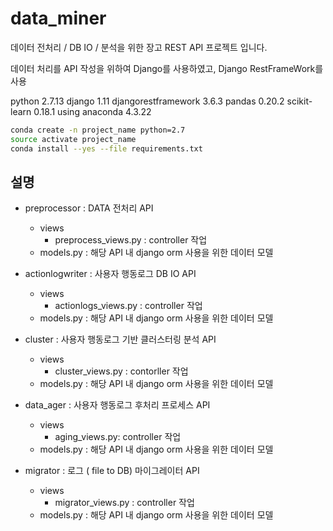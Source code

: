 # data_miner
데이터 전처리 / DB IO / 분석을 위한 장고 REST API 프로젝트 입니다.

데이터 처리를 API 작성을 위하여 Django를 사용하였고, Django RestFrameWork를 사용

python 2.7.13
django 1.11
djangorestframework 3.6.3
pandas 0.20.2
scikit-learn 0.18.1
using anaconda 4.3.22

```bash
conda create -n project_name python=2.7
source activate project_name
conda install --yes --file requirements.txt
```

## 설명
  * preprocessor : DATA 전처리 API
    * views
      * preprocess_views.py : controller 작업
    * models.py : 해당 API 내 django orm 사용을 위한 데이터 모델

  * actionlogwriter : 사용자 행동로그 DB IO API
    * views
      * actionlogs_views.py : controller 작업
    * models.py : 해당 API 내 django orm 사용을 위한 데이터 모델

  * cluster : 사용자 행동로그 기반 클러스터링 분석 API
    * views
      * cluster_views.py : contorller 작업
    * models.py : 해당 API 내 django orm 사용을 위한 데이터 모델

  * data_ager : 사용자 행동로그 후처리 프로세스 API
    * views
      * aging_views.py: controller 작업
    * models.py : 해당 API 내 django orm 사용을 위한 데이터 모델

  * migrator : 로그 ( file to DB) 마이그레이터 API
    * views
      * migrator_views.py : controller 작업
    * models.py : 해당 API 내 django orm 사용을 위한 데이터 모델
